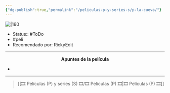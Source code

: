 ```yaml
---
{"dg-publish":true,"permalink":"/peliculas-p-y-series-s/p-la-cueva/"}
---
```



![|160](https://m.media-amazon.com/images/M/MV5BNTg0NmJhMWYtMGRhMy00Nzg1LTk0OTctNjc4NjEyNTkxNjJkXkEyXkFqcGdeQXVyNTE0MDY4Mjk@._V1_SX300.jpg)

- Status:: #ToDo 
- #peli 
- Recomendado por: RickyEdit

---

**<center>Apuntes de la película</center>**

- 

---

> [[🎞️ Películas (P) y series (S) 🎞️/🎞️ Películas (P) 🎞️\|🎞️ Películas (P) 🎞️]]